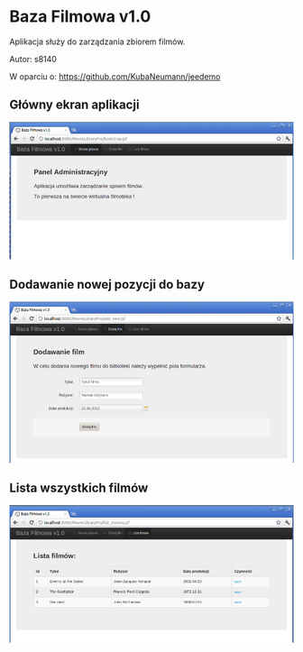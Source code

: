 # Baza Filmowa v1.0

Aplikacja służy do zarządzania zbiorem filmów.

Autor: s8140

W oparciu o: https://github.com/KubaNeumann/jeedemo

## Główny ekran aplikacji
<img src="https://github.com/underbottom/Movie-Library-v1.0/raw/master/docs/main.png" />

## Dodawanie nowej pozycji do bazy
<img src="https://github.com/underbottom/Movie-Library-v1.0/raw/master/docs/add.png" />

## Lista wszystkich filmów
<img src="https://github.com/underbottom/Movie-Library-v1.0/raw/master/docs/list.png" />
